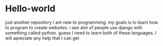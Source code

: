 # Hello-world
just another repository
I am new to programming.  my goals is to learn how to program to create websites.  i see alot of people use django with something called python.  guess I need to learn both of these languages.
I will apreciate any help that I can get
